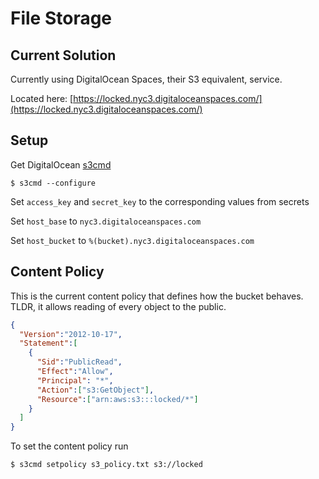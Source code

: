 # File Storage
## Current Solution
Currently using DigitalOcean Spaces, their S3 equivalent, service.

Located here: [https://locked.nyc3.digitaloceanspaces.com/](https://locked.nyc3.digitaloceanspaces.com/)

## Setup
Get DigitalOcean [s3cmd](https://www.digitalocean.com/docs/spaces/resources/s3cmd/)
```shell script
$ s3cmd --configure
```
Set `access_key` and `secret_key` to the corresponding values from secrets

Set `host_base` to `nyc3.digitaloceanspaces.com`

Set `host_bucket` to `%(bucket).nyc3.digitaloceanspaces.com`


## Content Policy
This is the current content policy that defines how the bucket behaves.
TLDR, it allows reading of every object to the public.
```json
{
  "Version":"2012-10-17",
  "Statement":[
    {
      "Sid":"PublicRead",
      "Effect":"Allow",
      "Principal": "*",
      "Action":["s3:GetObject"],
      "Resource":["arn:aws:s3:::locked/*"]
    }
  ]
}
```

To set the content policy run
```shell script
$ s3cmd setpolicy s3_policy.txt s3://locked
```